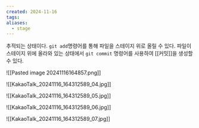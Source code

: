 ```yaml
---
created: 2024-11-16
tags: 
aliases:
  - stage
---
```

추적되는 상태이다. ```git add```명령어를 통해 파일을 스테이지 위로 올릴 수 있다.
파일이 스테이지 위에 올라와 있는 상태에서 ```git commit``` 명령어를 사용하여 [[커밋]]을 생성할 수 있다.


![[Pasted image 20241116164857.png]]

![[KakaoTalk_20241116_164312589_04.jpg]]

![[KakaoTalk_20241116_164312589_05.jpg]]

![[KakaoTalk_20241116_164312589_06.jpg]]

![[KakaoTalk_20241116_164312589_07.jpg]]














